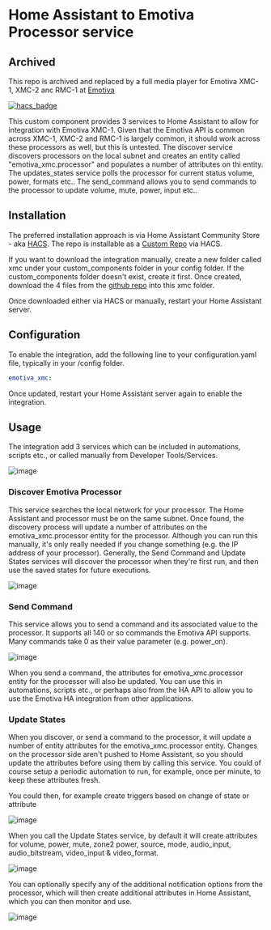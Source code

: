 # Home Assistant to Emotiva Processor service

## Archived

This repo is archived and replaced by a full media player for Emotiva XMC-1, XMC-2 anc RMC-1 at [Emotiva](https://github.com/peteS-UK/emotiva)

[![hacs_badge](https://img.shields.io/badge/HACS-Custom-41BDF5.svg?style=for-the-badge)](https://github.com/hacs/integration)


This custom component provides 3 services to Home Assistant to allow for integration with Emotiva XMC-1.  Given that the Emotiva API is common across XMC-1, XMC-2 and RMC-1 is largely common, it should work across these processors as well, but this is untested.  The discover service discovers processors on the local subnet and creates an entity called "emotiva_xmc.processor" and populates a number of attributes on thi entity.  The updates_states service polls the processor for current status volume, power, formats etc..  The send_command allows you to send commands to the processor to update volume, mute, power, input etc..

## Installation

The preferred installation approach is via Home Assistant Community Store - aka [HACS](https://hacs.xyz/).  The repo is installable as a [Custom Repo](https://hacs.xyz/docs/faq/custom_repositories) via HACS.

If you want to download the integration manually, create a new folder called xmc under your custom_components folder in your config folder.  If the custom_components folder doesn't exist, create it first.  Once created, download the 4 files from the [github repo](https://github.com/peteS-UK/xmc/tree/main/custom_components/xmc) into this xmc folder.

Once downloaded either via HACS or manually, restart your Home Assistant server.

## Configuration

To enable the integration, add the following line to your configuration.yaml file, typically in your /config folder.

```yaml
emotiva_xmc:
```

Once updated, restart your Home Assistant server again to enable the integration.

## Usage

The integration add 3 services which can be included in automations, scripts etc., or called manually from Developer Tools/Services.

![image](https://github.com/peteS-UK/xmc/assets/64092177/757ed2f1-099b-4c07-839b-ad3472a54cb6)


### Discover Emotiva Processor 

This service searches the local network for your processor.  The Home Assistant and processor must be on the same subnet.  Once found, the discovery process will update a number of attributes on the emotiva_xmc.processor entity for the processor.  Although you can run this manually, it's only really needed if you change something (e.g. the IP address of your processor).  Generally, the Send Command and Update States services will discover the processor when they're first run, and then use the saved states for future executions.

![image](https://github.com/peteS-UK/xmc/assets/64092177/901b1d09-5241-4047-a3fc-241c82017b30)

### Send Command

This service allows you to send a command and its associated value to the processor.  It supports all 140 or so commands the Emotiva API supports.  Many commands take 0 as their value parameter (e.g. power_on).

![image](https://github.com/peteS-UK/xmc/assets/64092177/79ef0450-1608-4203-84c7-b259d4c1041c)

When you send a command, the attributes for emotiva_xmc.processor entity for the processor will also be updated.  You can use this in automations, scripts etc., or perhaps also from the HA API to allow you to use the Emotiva HA integration from other applications.

### Update States

When you discover, or send a command to the processor, it will update a number of entity attributes for the emotiva_xmc.processor entity.  Changes on the processor side aren't pushed to Home Assistant, so you should update the attributes before using them by calling this service.  You could of course setup a periodic automation to run, for example, once per minute, to keep these attributes fresh.

You could then, for example create triggers based on change of state or attribute

![image](https://github.com/peteS-UK/xmc/assets/64092177/1d3b0e5e-5f6b-4446-949b-9349bef45e39)


When you call the Update States service, by default it will create attributes for volume, power, mute, zone2 power, source, mode, audio_input, audio_bitstream, video_input &  video_format.  

![image](https://github.com/peteS-UK/xmc/assets/64092177/163a3423-92a7-4c24-bc1b-9cbb161bed0f)


You can optionally specify any of the additional notification options from the processor, which will then create additional attributes in Home Assistant, which you can then monitor and use.

![image](https://github.com/peteS-UK/xmc/assets/64092177/53c3789c-8974-4aec-b369-5b9cd21a9f43)











